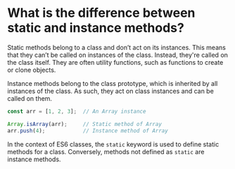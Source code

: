 # What is the difference between static and instance methods?

Static methods belong to a class and don’t act on its instances. This means that they can’t be called on instances of the class. Instead, they're called on the class itself. They are often utility functions, such as functions to create or clone objects.

Instance methods belong to the class prototype, which is inherited by all instances of the class. As such, they act on class instances and can be called on them.

```jsx
const arr = [1, 2, 3];  // An Array instance

Array.isArray(arr);     // Static method of Array
arr.push(4);            // Instance method of Array
```

In the context of ES6 classes, the `static` keyword is used to define static methods for a class. Conversely, methods not defined as `static` are instance methods.
